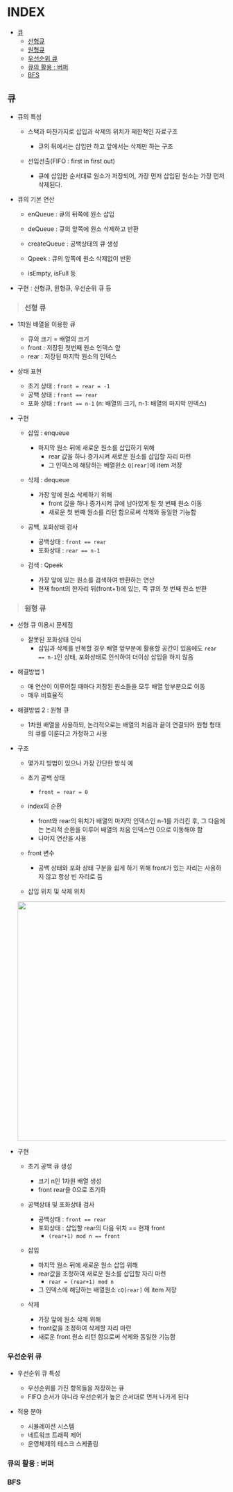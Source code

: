 # INDEX

* [큐](#큐)
  * [선형큐](#선형-큐)
  * [원형큐](#원형-큐)
  * [우선순위 큐](#우선순위-큐)
  * [큐의 활용 : 버퍼](#큐의-활용--버퍼)
  * [BFS](#bfs)

## 큐

* 큐의 특성

  * 스택과 마찬가지로 삽입과 삭제의 위치가 제한적인 자료구조

    * 큐의 뒤에서는 삽입만 하고 앞에서는 삭제만 하는 구조

  * 선입선출(FIFO : first in first out)

    * 큐에 삽입한 순서대로 원소가 저장되어, 가장 먼저 삽입된 원소는 가장 먼저 삭제된다.

* 큐의 기본 연산

  * enQueue : 큐의 뒤쪽에 원소 삽입
 
  * deQueue : 큐의 앞쪽에 원소 삭제하고 반환

  * createQueue : 공백상태의 큐 생성

  * Qpeek : 큐의 앞쪽에 원소 삭제없이 반환

  * isEmpty, isFull 등

* 구현 : 선형큐, 원형큐, 우선순위 큐 등

> ### 선형 큐

* 1차원 배열을 이용한 큐
  * 큐의 크기 = 배열의 크기
  * front : 저장된 첫번째 원소 인덱스 앞
  * rear : 저장된 마지막 원소의 인덱스

* 상태 표현
  * 초기 상태 : `front = rear = -1`
  * 공백 상태 : `front == rear`
  * 포화 상태 : `front == n-1` (n: 배열의 크기, n-1: 배열의 마지막 인덱스)

* 구현

  * 삽입 : enqueue
    * 마지막 원소 뒤에 새로운 원소를 삽입하기 위해
      * rear 값을 하나 증가시켜 새로운 원소를 삽입할 자리 마련
      * 그 인덱스에 해당하는 배열원소 `Q[rear]`에 item 저장

  * 삭제 : dequeue
    * 가장 앞에 원소 삭제하기 위해
      * front 값을 하나 증가시켜 큐에 남아있게 될 첫 번째 원소 이동
      * 새로운 첫 번째 원소를 리턴 함으로써 삭제와 동일한 기능함
  
  * 공백, 포화상태 검사
    * 공백상태 : `front == rear`
    * 포화상태 : `rear == n-1`
  
  * 검색 : Qpeek
    * 가장 앞에 있는 원소를 검색하여 반환하는 연산
    * 현재 front의 한자리 뒤(front+1)에 있는, 즉 큐의 첫 번째 원소 반환

> ### 원형 큐

* 선형 큐 이용시 문제점
  * 잘못된 포화상태 인식
    * 삽입과 삭제를 반복할 경우 배열 앞부분에 활용할 공간이 있음에도 `rear == n-1`인 상태, 포화상태로 인식하여 더이상 삽입을 하지 않음

* 해결방법 1
  * 매 연산이 이루어질 때마다 저장된 원소들을 모두 배열 앞부분으로 이동
  * 매우 비효율적

* 해결방법 2 : 원형 큐
  * 1차원 배열을 사용하되, 논리적으로는 배열의 처음과 끝이 연결되어 원형 형태의 큐를 이룬다고 가정하고 사용


* 구조
  
  * 몇가지 방법이 있으나 가장 간단한 방식 예

  * 초기 공백 상태
    * `front = rear = 0`
  
  * index의 순환
    * front와 rear의 위치가 배열의 마지막 인덱스인 n-1를 가리킨 후, 그 다음에는 논리적 순환을 이루어 배열의 처음 인덱스인 0으로 이동해야 함
    * 나머지 연산을 사용
  
  * front 변수
    * 공백 상태와 포화 상태 구분을 쉽게 하기 위해 front가 있는 자리는 사용하지 않고 항상 빈 자리로 둠
  
  * 삽입 위치 및 삭제 위치

  <img src = https://user-images.githubusercontent.com/122508528/219998050-a8d6fda1-ab6f-4d48-bff3-09b7f57da45b.png width = 550>

* 구현

  * 초기 공백 큐 생성
    * 크기 n인 1차원 배열 생성
    * front rear을 0으로 초기화
  
  * 공백상태 및 포화상태 검사
    * 공백상태 : `front == rear`
    * 포화상태 : 삽입할 rear의 다음 위치 == 현재 front
      * `(rear+1) mod n == front`
  
  * 삽입
    * 마지막 원소 뒤에 새로운 원소 삽입 위해
    * rear값을 조정하여 새로운 원소를 삽입할 자리 마련
      * `rear = (rear+1) mod n`
    * 그 인덱스에 해당하는 배열원소 `cQ[rear]` 에 item 저장
  
  * 삭제
    * 가장 앞에 원소 삭제 위해
    * front값을 조정하여 삭제할 자리 마련
    * 새로운 front 원소 리턴 함으로써 삭제와 동일한 기능함

### 우선순위 큐

* 우선순위 큐 특성
  * 우선순위를 가진 항목들을 저장하는 큐
  * FIFO 순서가 아니라 우선순위가 높은 순서대로 먼저 나가게 된다

* 적용 분야
  * 시뮬레이션 시스템
  * 네트워크 트래픽 제어
  * 운영체제의 테스크 스케줄링

### 큐의 활용 : 버퍼

### BFS
